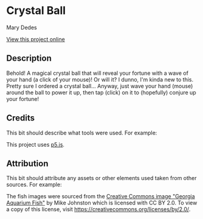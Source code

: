 # Crystal Ball

Mary Dedes

[View this project online](URL_FOR_THE_RUNNING_PROJECT)

## Description

Behold! A magical crystal ball that will reveal your fortune with a wave of your hand (a click of your mouse)! Or will it? I dunno, I'm kinda new to this. Pretty sure I ordered a crystal ball... Anyway, just wave your hand (mouse) around the ball to power it up, then tap (click) on it to (hopefully) conjure up your fortune!

## Credits

This bit should describe what tools were used. For example:

This project uses [p5.js](https://p5js.org).

## Attribution

This bit should attribute any assets or other elements used taken from other sources. For example:

The fish images were sourced from the [Creative Commons image "Georgia Aquarium Fish"](https://search.creativecommons.org/photos/96f6f770-eac1-488c-8abb-16bee7bcc874) by Mike Johnston which is licensed with CC BY 2.0. To view a copy of this license, visit https://creativecommons.org/licenses/by/2.0/.
